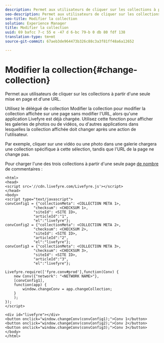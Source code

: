 ```yaml
---
description: Permet aux utilisateurs de cliquer sur les collections à partir d'une seule mise en page et d'une URL.
seo-description: Permet aux utilisateurs de cliquer sur les collections à partir d'une seule mise en page et d'une URL.
seo-title: Modifier la collection
solution: Experience Manager
title: Modifier la collection
uuid: 69 bafcc 7-c 55 e -47 d 6-bc 79-b 0 db 80 fdf 138
translation-type: tm+mt
source-git-commit: 67aeb3de964473b326c88c3a3f81ff48a6a12652

---
```



# Modifier la collection{#change-collection}

Permet aux utilisateurs de cliquer sur les collections à partir d&#39;une seule mise en page et d&#39;une URL.

Utilisez le délégué de collection Modifier la collection pour modifier la collection affichée sur une page sans modifier l&#39;URL, alors qu&#39;une application Livefyre est déjà chargée. Utilisez cette fonction pour afficher les galeries de photos ou de vidéos, ou d&#39;autres applications dans lesquelles la collection affichée doit changer après une action de l&#39;utilisateur.

Par exemple, cliquer sur une vidéo ou une photo dans une galerie chargera une collection spécifique à cette sélection, tandis que l&#39;URL de la page ne change pas.

Pour charger l&#39;une des trois collections à partir d&#39;une seule page [de nombre](/help/implementation/c-advanced-topics/t-display-comment-count.md) de commentaires :

```
<html> 
<head> 
<script src='//cdn.livefyre.com/Livefyre.js'></script> 
</head> 
<body> 
<script type="text/javascript"> 
convConfig1 = {"collectionMeta": <COLLECTION META 1>, 
             "checksum": <CHECKSUM 1>, 
             "siteId": <SITE ID>, 
             "articleId":"1", 
             "el":"livefyre"}; 
convConfig2 = {"collectionMeta": <COLLECTION META 2>, 
             "checksum": <CHECKSUM 2>, 
             "siteId": <SITE ID>, 
             "articleId":"2", 
             "el":"livefyre"}; 
convConfig3 = {"collectionMeta": <COLLECTION META 3>, 
             "checksum": <CHECKSUM 3>, 
             "siteId": <SITE ID>, 
             "articleId":"3", 
             "el":"livefyre"}; 
  
Livefyre.require(['fyre.conv#prod'],function(Conv) { 
    new Conv({"network": "<NETWORK NAME>"}, 
    [convConfig1], 
    function(app) {  
        window.changeConv = app.changeCollection; 
    } 
    ); 
}); 
</script> 
  
<div id="livefyre"></div> 
<button onclick="window.changeConv(convConfig1);">Conv 1</button> 
<button onclick="window.changeConv(convConfig2);">Conv 2</button> 
<button onclick="window.changeConv(convConfig3);">Conv 3</button> 
</body> 
</html>
```

